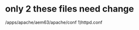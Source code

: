 
only 2 these files need change
===============================
 /apps/apache/aem63/apache/conf
 1)httpd.conf
